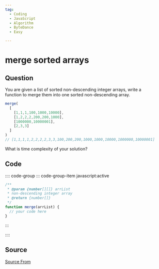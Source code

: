 ```yaml
---
tag:
  - Coding
  - JavaScript
  - Algorithm
  - ByteDance
  - Easy

---
```

  
# merge sorted arrays

## Question
You are given a list of sorted non-descending integer arrays, write a function to merge them into one sorted non-descending array.

```js
merge(
  [
    [1,1,1,100,1000,10000],
    [1,2,2,2,200,200,1000],
    [1000000,10000001],
    [2,3,3]
  ]
)
// [1,1,1,1,2,2,2,2,3,3,100,200,200,1000,1000,10000,1000000,10000001]
```

What is time complexity of your solution?

## Code
:::: code-group
::: code-group-item javascript:active
```javascript
/**
 * @param {number[][]} arrList
 * non-descending integer array
 * @return {number[]} 
 */
function merge(arrList) {
  // your code here
}
```
:::
    
::::



##  Source
[Source From](https://bigfrontend.dev/problem/merge-sorted-arrays)

  